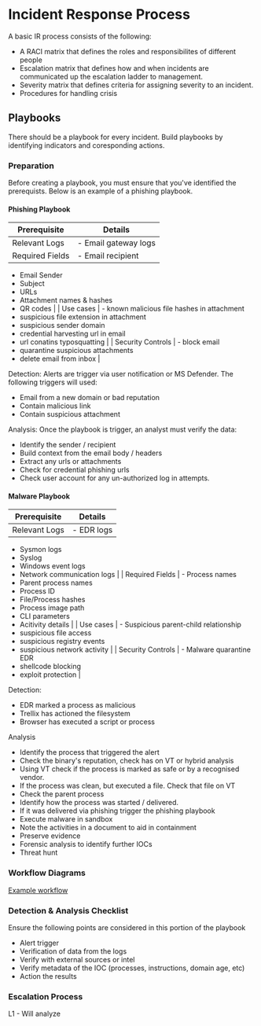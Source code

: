 # Incident Response Process
A basic IR process consists of the following:
- A RACI matrix that defines the roles and responsibilites of different people
- Escalation matrix that defines how and when incidents are communicated up the escalation ladder to management.
- Severity matrix that defines criteria for assigning severity to an incident.
- Procedures for handling crisis

## Playbooks
There should be a playbook for every incident. Build playbooks by identifying indicators and coresponding actions.
 
 ### Preparation
 Before creating a playbook, you must ensure that you've identified the prerequists. Below is an example of a phishing playbook.

 #### Phishing Playbook

 | Prerequisite | Details | 
 | ------------ | ------- | 
 | Relevant Logs | - Email gateway logs |
 | Required Fields | - Email recipient
 - Email Sender
 - Subject
 - URLs
 - Attachment names & hashes
 - QR codes |
 | Use cases | - known malicious file hashes in attachment
 - suspicious file extension in attachment
 - suspicious sender domain 
 - credential harvesting url in email
 - url conatins typosquatting |
 | Security Controls | - block email
 - quarantine suspicious attachments
 - delete email from inbox |

 Detection:
 Alerts are trigger via user notification or MS Defender. The following triggers will used:
 - Email from a new domain or bad reputation
 - Contain malicious link
 - Contain suspicious attachment

 Analysis:
 Once the playbook is trigger, an analyst must verify the data:
 - Identify the sender / recipient
 - Build context from the email body / headers
 - Extract any urls or attachments
 - Check for credential phishing urls
 - Check user account for any un-authorized log in attempts.

 #### Malware Playbook
 | Prerequisite | Details | 
 | ------------ | ------- | 
 | Relevant Logs | - EDR logs 
 - Sysmon logs
 - Syslog 
 - Windows event logs 
 - Network communication logs |
 | Required Fields | - Process names
 - Parent process names
 - Process ID
 - File/Process hashes
 - Process image path
 - CLI parameters 
 - Acitivity details |
 | Use cases | - Suspicious parent-child relationship
 - suspicious file access
 - suspicious registry events
 - suspicious network activity |
 | Security Controls | - Malware quarantine EDR
 - shellcode blocking
 - exploit protection |

 Detection:
 - EDR marked a process as malicious
 - Trellix has actioned the filesystem
 - Browser has executed a script or process

 Analysis
 - Identify the process that triggered the alert
 - Check the binary's reputation, check has on VT or hybrid analysis
 - Using VT check if the process is marked as safe or by a recognised vendor.
 - If the process was clean, but executed a file. Check that file on VT
 - Check the parent process
 - Identify how the process was started / delivered.
 - If it was delivered via phishing trigger the phishing playbook
 - Execute malware in sandbox
 - Note the activities in a document to aid in containment
 - Preserve evidence
 - Forensic analysis to identify further IOCs
 - Threat hunt

### Workflow Diagrams
[Example workflow](Images/workflow.jpg)


### Detection & Analysis Checklist
Ensure the following points are considered in this portion of the playbook
- Alert trigger
- Verification of data from the logs
- Verify with external sources or intel
- Verify metadata of the IOC (processes, instructions, domain age, etc)
- Action the results

### Escalation Process
L1 - Will analyze 

